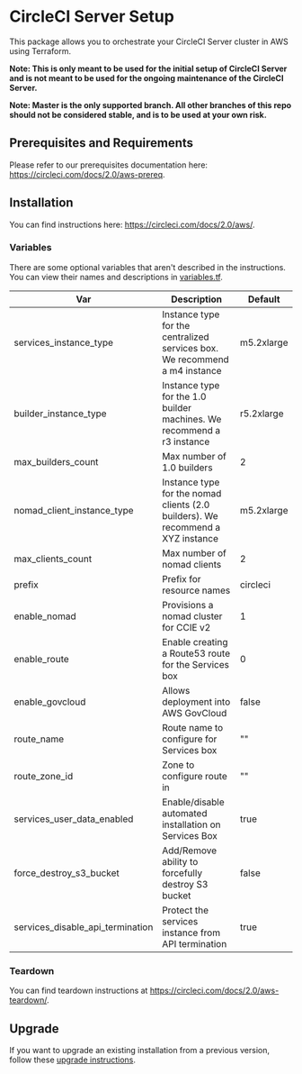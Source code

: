 # CircleCI Server Setup

This package allows you to orchestrate your CircleCI Server cluster in AWS using Terraform.

**Note: This is only meant to be used for the initial setup of CircleCI Server and is not meant to be used for the ongoing maintenance of the CircleCI Server.**

**Note: Master is the only supported branch. All other branches of this repo should not be considered stable, and is to be used at your own risk.**

## Prerequisites and Requirements

Please refer to our prerequisites documentation here: https://circleci.com/docs/2.0/aws-prereq.

## Installation

You can find instructions here: https://circleci.com/docs/2.0/aws/.

### Variables

There are some optional variables that aren't described in the instructions.
You can view their names and descriptions in [variables.tf](variables.tf).

  | Var      | Description | Default |
  | -------- | ----------- | ------- |
  | services_instance_type | Instance type for the centralized services box.  We recommend a m4 instance | m5.2xlarge |
  | builder_instance_type | Instance type for the 1.0 builder machines.  We recommend a r3 instance | r5.2xlarge |
  | max_builders_count | Max number of 1.0 builders | 2 |
  | nomad_client_instance_type | Instance type for the nomad clients (2.0 builders). We recommend a XYZ instance | m5.2xlarge |
  | max_clients_count | Max number of nomad clients | 2 |
  | prefix   | Prefix for resource names | circleci |
  | enable_nomad | Provisions a nomad cluster for CCIE v2 | 1 |
  | enable_route | Enable creating a Route53 route for the Services box | 0 |
  | enable_govcloud | Allows deployment into AWS GovCloud | false |
  | route_name | Route name to configure for Services box | "" |
  | route_zone_id | Zone to configure route in | "" |
  | services_user_data_enabled | Enable/disable automated installation on Services Box | true |
  | force_destroy_s3_bucket | Add/Remove ability to forcefully destroy S3 bucket | false |
  | services_disable_api_termination | Protect the services instance from API termination | true |


### Teardown

You can find teardown instructions at https://circleci.com/docs/2.0/aws-teardown/.

## Upgrade

If you want to upgrade an existing installation from a previous version, follow these [upgrade instructions](https://circleci.com/docs/2.0/updating-server/#section=server-administration).
